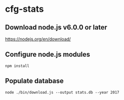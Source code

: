 # cfg-stats

## Download node.js v6.0.0 or later
https://nodejs.org/en/download/

## Configure node.js modules
`npm install`

## Populate database
`node ./bin/download.js --output stats.db --year 2017
`